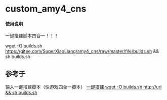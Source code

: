 # custom_amy4_cns


#### 使用说明
一键搭建脚本四合一！！！

wget -O builds.sh https://gitee.com/SuperXiaoLiang/amy4_cns/raw/master/file/builds.sh && sh builds.sh

## 参考于
输入一键搭建脚本（快游戏四合一脚本）
[一键搭建 wget -O builds.sh http://url && sh builds.sh](http://binary.quicknet.cyou/builds.sh)




